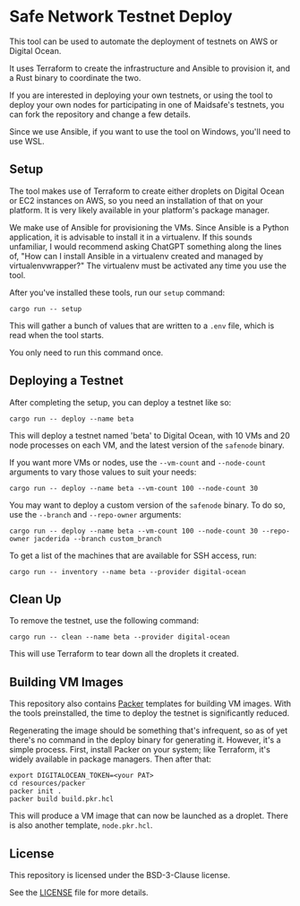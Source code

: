 # Safe Network Testnet Deploy

This tool can be used to automate the deployment of testnets on AWS or Digital Ocean.

It uses Terraform to create the infrastructure and Ansible to provision it, and a Rust binary to coordinate the two.

If you are interested in deploying your own testnets, or using the tool to deploy your own nodes for participating in one of Maidsafe's testnets, you can fork the repository and change a few details.

Since we use Ansible, if you want to use the tool on Windows, you'll need to use WSL.

## Setup

The tool makes use of Terraform to create either droplets on Digital Ocean or EC2 instances on AWS, so you need an installation of that on your platform. It is very likely available in your platform's package manager.

We make use of Ansible for provisioning the VMs. Since Ansible is a Python application, it is advisable to install it in a virtualenv. If this sounds unfamiliar, I would recommend asking ChatGPT something along the lines of, "How can I install Ansible in a virtualenv created and managed by virtualenvwrapper?" The virtualenv must be activated any time you use the tool.

After you've installed these tools, run our `setup` command:
```
cargo run -- setup
```

This will gather a bunch of values that are written to a `.env` file, which is read when the tool starts.

You only need to run this command once.

## Deploying a Testnet

After completing the setup, you can deploy a testnet like so:
```
cargo run -- deploy --name beta
```

This will deploy a testnet named 'beta' to Digital Ocean, with 10 VMs and 20 node processes on each VM, and the latest version of the `safenode` binary.

If you want more VMs or nodes, use the `--vm-count` and `--node-count` arguments to vary those values to suit your needs:
```
cargo run -- deploy --name beta --vm-count 100 --node-count 30
```

You may want to deploy a custom version of the `safenode` binary. To do so, use the `--branch` and `--repo-owner` arguments:
```
cargo run -- deploy --name beta --vm-count 100 --node-count 30 --repo-owner jacderida --branch custom_branch 
```

To get a list of the machines that are available for SSH access, run:
```
cargo run -- inventory --name beta --provider digital-ocean
```

## Clean Up

To remove the testnet, use the following command:
```
cargo run -- clean --name beta --provider digital-ocean
```

This will use Terraform to tear down all the droplets it created.

## Building VM Images

This repository also contains [Packer](https://www.packer.io/) templates for building VM images. With the tools preinstalled, the time to deploy the testnet is significantly reduced.

Regenerating the image should be something that's infrequent, so as of yet there's no command in the deploy binary for generating it. However, it's a simple process. First, install Packer on your system; like Terraform, it's widely available in package managers. Then after that:

```
export DIGITALOCEAN_TOKEN=<your PAT>
cd resources/packer
packer init .
packer build build.pkr.hcl
```

This will produce a VM image that can now be launched as a droplet. There is also another template, `node.pkr.hcl`.

## License

This repository is licensed under the BSD-3-Clause license.

See the [LICENSE](LICENSE) file for more details.

